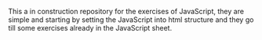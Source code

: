 This a in construction repository for the exercises of JavaScript, they are simple and starting by setting the JavaScript into html structure and they go till some exercises already in the JavaScript sheet.
